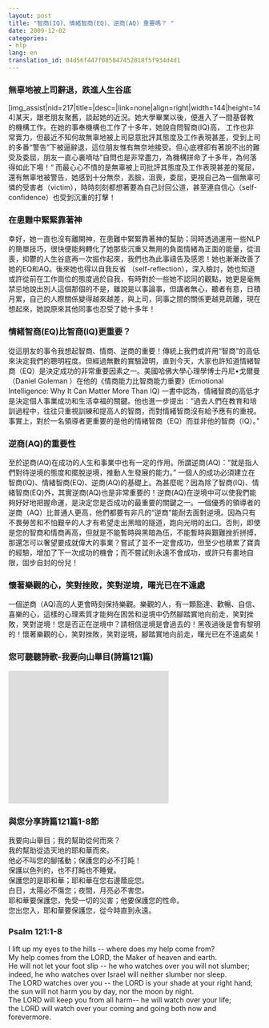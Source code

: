```yaml
---
layout: post
title: "智商(IQ)、情緒智商(EQ)、逆商(AQ) 重要嗎？ "
date: 2009-12-02
categories:
- nlp
lang: en
translation_id: 04d56f447f085847452018f5f934d4d1
---
```

<!--break-->
<h3>無辜地被上司辭退，跌進人生谷底 </h3>
<p>[img_assist|nid=217|title=|desc=|link=none|align=right|width=144|height=144]某天，跟老朋友聚舊，談起她的近況。她大學畢業以後，便進入了一間基督教的機構工作。在她的事奉機構也工作了十多年，她說自問智商(IQ)高， 工作也非常賣力，但最近不知何故無辜地被上司惡意批評其態度及工作表現甚差，受到上司的多番“警告”下被逼辭退，這位朋友惟有無奈地接受。但心底裡卻有著說不出的難受及委屈，朋友一直心裏嘀咕“自問也是非常盡力，為機構拼命了十多年，為何落得如此下場！“ 而最心心不憤的是無辜被上司批評其態度及工作表現甚差的冤屈，還有無辜地被警告，她感到十分無奈，丟臉，沮喪，委屈，更視自己為一個無辜可憐的受害者（victim），時時刻刻都想著要為自己討回公道，甚至連自信心（self-confidence）也受到沉重的打擊！ </p>

<h3>在患難中緊緊靠著神 </h3>
<p>幸好，她一直也沒有離開神，在患難中緊緊靠著神的幫助；同時透過運用一些NLP的簡單技巧，很快便能夠轉化了她那些沉重又無用的負面情緒為正面的能量，從沮喪，抑鬱的人生谷底再一次振作起來，我們也為此事禱告及感恩！她也漸漸改善了她的EQ和AQ。後來她也得以自我反省 （self-reflection），深入檢討，她也知道或許從前在工作崗位的態度過於自我，有時對於一些她不認同的觀點，她更是毫無禁忌地說出別人這個那個的不是，雖說是以事論事，但講者無心，聽者有意，日積月累，自己的人際關係變得越來越差，與上司，同事之間的關係更越見疏離，現在想起來，她說原來其他同事也忍受了她十多年！ </p>

<h3>情緒智商(EQ)比智商(IQ)更重要？</h3>
<p>從這朋友的事令我想起智商、情商、逆商的重要！傳統上我們或許用“智商”的高低來決定我們的聰明程度。但經過無數的實驗證明，直到今天，大家也許知道情緒智商（EQ）是決定成功的非常重要因素之一。美國哈佛大學心理學博士丹尼•戈爾曼（Daniel Goleman ）在他的《情商能力比智商能力重要》(Emotional Intelligence: Why It Can Matter More Than IQ) 一書中認為，情緒智商的高低才是決定個人事業成功和生活幸福的關鍵。他也進一步提出：“過去人們在教育和培訓過程中，往往只重視訓練和提高人的智商，而對情緒智商沒有給予應有的重視。事實上，對於一名領導者更重要的是他的情緒智商（EQ）而並非他的智商（IQ）。”</p>

<h3>逆商(AQ)的重要性 </h3>
<p>至於逆商(AQ)在成功的人生和事業中也有一定的作用。所謂逆商(AQ)：“就是指人們對待逆境的態度和擺脫逆境，推動人生發展的能力。” 一個人的成功必須建立在智商(IQ)、情緒智商(EQ)、逆商(AQ)的基礎上。為甚麼呢？因為除了智商(IQ)、情緒智商(EQ)外，其實逆商(AQ)也是非常重要的！逆商(AQ)在逆境中可以使我們能夠好好地把握命運，是決定您是否成功的最重要的關鍵之一。一個優秀的領導者的逆商（AQ）比普通人更高，他們都要有非凡的“逆商”能耐去面對逆境。因為只有不畏勞苦和不怕艱辛的人才有希望走出黑暗的隧道，跑向光明的出口。否則，即使是您的智商和情商再高，但就是不能暫時與黑暗為伍，不能暫時與艱難挫折拼搏，那還怎可以奢望要成就偉大的事業？嘗試了並不一定會成功，但至少也積累了寶貴的經驗，增加了下一次成功的機會；而不嘗試則永遠不會成功，或許只有畫地自限，固步自封的份兒！ </p>

<h3>懷著樂觀的心，笑對挫敗，笑對逆境，曙光已在不遠處</h3>
<p>一個逆商（AQ)高的人更會時刻保持樂觀。樂觀的人，有一顆豁達、歡暢、自信、喜樂的心，這樣的心理素質才能夠在困苦和逆境中仍然腳踏實地向前走，笑對挫敗，笑對逆境！您是否正在逆境中？請相信逆境是會過去的！黑夜過後是會有黎明的！懷著樂觀的心，笑對挫敗，笑對逆境，腳踏實地向前走，曙光已在不遠處矣！ </p>

<h3>您可聽聽詩歌-我要向山舉目(詩篇121篇) </h3>
<object width="320" height="265"><param name="movie" value="http://www.youtube.com/v/sSLVJ1d0gBs&hl=zh_TW&fs=1&"></param><param name="allowFullScreen" value="true"></param><param name="allowscriptaccess" value="always"></param><embed src="http://www.youtube.com/v/sSLVJ1d0gBs&hl=zh_TW&fs=1&" type="application/x-shockwave-flash" allowscriptaccess="always" allowfullscreen="true" width="320" height="265"></embed></object>

<h3>與您分享詩篇121篇1-8節 </h3>
<p>我要向山舉目；我的幫助從何而來？ <br>
我的幫助從造天地的耶和華而來。 <br>
他必不叫您的腳搖動；保護您的必不打盹！<br>
保護以色列的，也不打盹也不睡覺。 <br>
保護您的是耶和華；耶和華在您右邊蔭庇您。<br>
白日，太陽必不傷您；夜間，月亮必不害您。 <br>
耶和華要保護您，免受一切的災害；他要保護您的性命。<br>
您出您入，耶和華要保護您，從今時直到永遠。 　 </p>

<h3>Psalm 121:1-8 </h3>
<p>I lift up my eyes to the hills -- where does my help come from? <br>
My help comes from the LORD, the Maker of heaven and earth. <br>
He will not let your foot slip -- he who watches over you will not slumber; <br>
indeed, he who watches over Israel will neither slumber nor sleep. <br>
The LORD watches over you -- the LORD is your shade at your right hand;<br>
the sun will not harm you by day, nor the moon by night. <br>
The LORD will keep you from all harm-- he will watch over your life; <br>
the LORD will watch over your coming and going both now and forevermore. </p>

